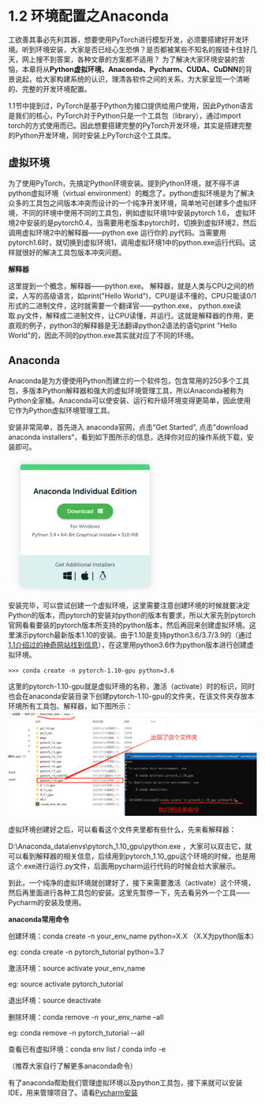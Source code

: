 # 1.2 环境配置之Anaconda

工欲善其事必先利其器，想要使用PyTorch进行模型开发，必须要搭建好开发环境。听到环境安装，大家是否已经心生恐惧？是否都被某些不知名的报错卡住好几天，网上搜不到答案，各种文章的方案都不适用？ 为了解决大家环境安装的苦恼，本章将从**Python虚拟环境、Anaconda、Pycharm、CUDA、CuDNN**的背景说起，给大家构建系统的认识，理清各软件之间的关系，为大家呈现一个清晰的、完整的开发环境配置。

1.1节中提到过，PyTorch是基于Python为接口提供给用户使用，因此Python语言是我们的核心，PyTorch对于Python只是一个工具包（library），通过import torch的方式使用而已。因此想要搭建完整的PyTorch开发环境，其实是搭建完整的Python开发环境，同时安装上PyTorch这个工具库。

## 虚拟环境

为了使用PyTorch，先搞定Python环境安装。提到Python环境，就不得不讲python虚拟环境（virtual environment）的概念了。python虚拟环境是为了解决众多的工具包之间版本冲突而设计的一个纯净开发环境，简单地可创建多个虚拟环境，不同的环境中使用不同的工具包，例如虚拟环境1中安装pytorch 1.6， 虚拟环境2中安装的是pytorch0.4，当需要用老版本pytorch时，切换到虚拟环境2，然后调用虚拟环境2中的解释器——python.exe 运行你的.py代码。当需要用pytorch1.6时，就切换到虚拟环境1，调用虚拟环境1中的python.exe运行代码。这样就很好的解决工具包版本冲突问题。

**解释器**

这里提到一个概念，解释器——python.exe。 解释器，就是人类与CPU之间的桥梁，人写的高级语言，如print("Hello World")，CPU是读不懂的，CPU只能读0/1形式的二进制文件，这时就需要一个翻译官——python.exe， python.exe读取.py文件，解释成二进制文件，让CPU读懂，并运行。这就是解释器的作用，更直观的例子，python3的解释器是无法翻译python2语法的语句print "Hello World"的，因此不同的python.exe其实就对应了不同的环境。

## Anaconda

Anaconda是为方便使用Python而建立的一个软件包，包含常用的250多个工具包，多版本Python解释器和强大的虚拟环境管理工具，所以Anaconda被称为Python全家桶。Anaconda可以使安装、运行和升级环境变得更简单，因此使用它作为Python虚拟环境管理工具。

安装非常简单，首先进入<a herf="：https://www.anaconda.com/products/individual"> anaconda官网</a>，点击“Get Started”, 点击”download anaconda installers“，看到如下图所示的信息，选择你对应的操作系统下载，安装即可。

<img src="imgs/anaconda安装.png" style="zoom:50%;" />

安装完毕，可以尝试创建一个虚拟环境，这里需要注意创建环境的时候就要决定Python的版本，而pytorch的安装对python的版本有要求，所以大家先到pytorch官网看看要装的pytorch版本所支持的python版本，然后再回来创建虚拟环境。这里演示pytorch最新版本1.10的安装。由于1.10是支持python3.6/3.7/3.9的（通过[1.1介绍过的神奇网站找到信息](https://download.pytorch.org/whl/torch)），在这里用python3.6作为python版本进行创建虚拟环境。

```
>>> conda create -n pytorch-1.10-gpu python=3.6
```

这里的pytorch-1.10-gpu就是虚拟环境的名称，激活（activate）时的标识，同时也会在anaconda安装目录下创建pytorch-1.10-gpu的文件夹，在该文件夹存放本环境所有工具包、解释器，如下图所示：<img src="imgs/虚拟环境创建.png" alt=" " style="zoom:50%;" />

虚拟环境创建好之后，可以看看这个文件夹里都有些什么，先来看解释器：

D:\Anaconda_data\envs\pytorch_1.10_gpu\python.exe ，大家可以双击它，就可以看到解释器的相关信息，后续用到pytorch_1.10_gpu这个环境的时候，也是用这个.exe进行运行.py文件，后面用pycharm运行代码的时候会给大家展示。

到此，一个纯净的虚拟环境就创建好了，接下来需要激活（activate）这个环境，然后再里面进行各种工具包的安装。这里先暂停一下，先去看另外一个工具——Pycharm的安装及使用。

**anaconda常用命令**

创建环境：conda create -n your_env_name python=X.X （X.X为python版本）

eg: conda create -n pytorch_tutorial python=3.7

激活环境：source activate your_env_name

eg: source activate pytorch_tutorial

退出环境：source deactivate

删除环境：conda remove -n your_env_name –all 

eg: conda remove -n pytorch_tutorial --all

查看已有虚拟环境：conda env list / conda info -e

（推荐大家自行了解更多anaconda命令）



有了anaconda帮助我们管理虚拟环境以及python工具包，接下来就可以安装IDE，用来管理项目了。请看[Pycharm安装](1-3-Pycharm.md)







